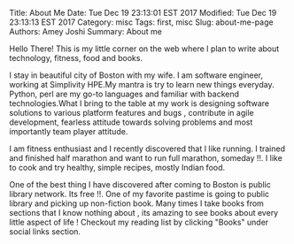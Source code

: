 Title: About Me
Date: Tue Dec 19 23:13:01 EST 2017
Modified: Tue Dec 19 23:13:13 EST 2017
Category: misc
Tags: first, misc
Slug: about-me-page
Authors: Amey Joshi
Summary: About me

Hello There! This is my little corner on the web where I plan to write about technology, fitness, food and books.

I stay in beautiful city of Boston with my wife. I am software engineer, working at Simplivity HPE.My mantra is try to learn new things everyday. Python, perl are my go-to languages and familiar with backend technologies.What I bring to the table at my work is designing software solutions to various platform features and bugs , contribute in agile development, fearless attitude towards solving problems and most importantly team player attitude. 

I am fitness enthusiast and I recently discovered that I like running. I trained and finished half marathon and want to run full marathon, someday !!. I like to cook and try healthy, simple recipes, mostly Indian food.

One of the best thing I have discovered after coming to Boston is public library network. Its free !!. One of my favorite pastime is going to public library and picking up non-fiction book. Many times I take books from sections that I know nothing about , its amazing to see books about every little aspect of life ! Checkout my reading list by clicking "Books" under social links section.
